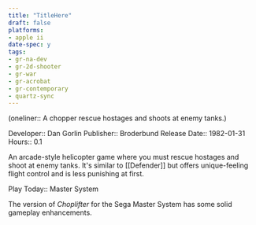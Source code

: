 ```yaml
---
title: "TitleHere"
draft: false
platforms:
- apple ii
date-spec: y
tags:
- gr-na-dev
- gr-2d-shooter 
- gr-war
- gr-acrobat
- gr-contemporary 
- quartz-sync
---
```


(oneliner:: A chopper rescue hostages and shoots at enemy tanks.)

Developer:: Dan Gorlin
Publisher:: Broderbund
Release Date:: 1982-01-31
Hours:: 0.1

An arcade-style helicopter game where you must rescue hostages and shoot at enemy tanks. It's similar to [[Defender]] but offers unique-feeling flight control and is less punishing at first.

Play Today:: Master System

The version of *Choplifter* for the Sega Master System has some solid gameplay enhancements.
